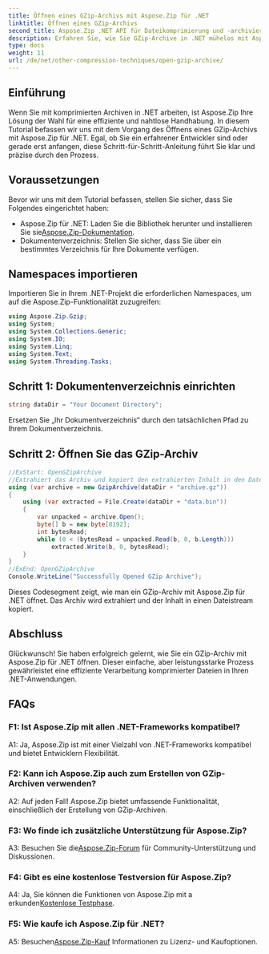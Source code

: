 ```yaml
---
title: Öffnen eines GZip-Archivs mit Aspose.Zip für .NET
linktitle: Öffnen eines GZip-Archivs
second_title: Aspose.Zip .NET API für Dateikomprimierung und -archivierung
description: Erfahren Sie, wie Sie GZip-Archive in .NET mühelos mit Aspose.Zip öffnen. Befolgen Sie unsere Schritt-für-Schritt-Anleitung für eine effiziente und reibungslose Dateibearbeitung.
type: docs
weight: 11
url: /de/net/other-compression-techniques/open-gzip-archive/
---
```

## Einführung

Wenn Sie mit komprimierten Archiven in .NET arbeiten, ist Aspose.Zip Ihre Lösung der Wahl für eine effiziente und nahtlose Handhabung. In diesem Tutorial befassen wir uns mit dem Vorgang des Öffnens eines GZip-Archivs mit Aspose.Zip für .NET. Egal, ob Sie ein erfahrener Entwickler sind oder gerade erst anfangen, diese Schritt-für-Schritt-Anleitung führt Sie klar und präzise durch den Prozess.

## Voraussetzungen

Bevor wir uns mit dem Tutorial befassen, stellen Sie sicher, dass Sie Folgendes eingerichtet haben:

-  Aspose.Zip für .NET: Laden Sie die Bibliothek herunter und installieren Sie sie[Aspose.Zip-Dokumentation](https://reference.aspose.com/zip/net/).
- Dokumentenverzeichnis: Stellen Sie sicher, dass Sie über ein bestimmtes Verzeichnis für Ihre Dokumente verfügen.

## Namespaces importieren

Importieren Sie in Ihrem .NET-Projekt die erforderlichen Namespaces, um auf die Aspose.Zip-Funktionalität zuzugreifen:

```csharp
using Aspose.Zip.Gzip;
using System;
using System.Collections.Generic;
using System.IO;
using System.Linq;
using System.Text;
using System.Threading.Tasks;
```

## Schritt 1: Dokumentenverzeichnis einrichten

```csharp
string dataDir = "Your Document Directory";
```

Ersetzen Sie „Ihr Dokumentverzeichnis“ durch den tatsächlichen Pfad zu Ihrem Dokumentverzeichnis.

## Schritt 2: Öffnen Sie das GZip-Archiv

```csharp
//ExStart: OpenGZipArchive
//Extrahiert das Archiv und kopiert den extrahierten Inhalt in den Dateistream.
using (var archive = new GzipArchive(dataDir + "archive.gz"))
{
    using (var extracted = File.Create(dataDir + "data.bin"))
    {
        var unpacked = archive.Open();
        byte[] b = new byte[8192];
        int bytesRead;
        while (0 < (bytesRead = unpacked.Read(b, 0, b.Length)))
            extracted.Write(b, 0, bytesRead);
    }
}
//ExEnd: OpenGZipArchive
Console.WriteLine("Successfully Opened GZip Archive");
```

Dieses Codesegment zeigt, wie man ein GZip-Archiv mit Aspose.Zip für .NET öffnet. Das Archiv wird extrahiert und der Inhalt in einen Dateistream kopiert.

## Abschluss

Glückwunsch! Sie haben erfolgreich gelernt, wie Sie ein GZip-Archiv mit Aspose.Zip für .NET öffnen. Dieser einfache, aber leistungsstarke Prozess gewährleistet eine effiziente Verarbeitung komprimierter Dateien in Ihren .NET-Anwendungen.

## FAQs

### F1: Ist Aspose.Zip mit allen .NET-Frameworks kompatibel?

A1: Ja, Aspose.Zip ist mit einer Vielzahl von .NET-Frameworks kompatibel und bietet Entwicklern Flexibilität.

### F2: Kann ich Aspose.Zip auch zum Erstellen von GZip-Archiven verwenden?

A2: Auf jeden Fall! Aspose.Zip bietet umfassende Funktionalität, einschließlich der Erstellung von GZip-Archiven.

### F3: Wo finde ich zusätzliche Unterstützung für Aspose.Zip?

 A3: Besuchen Sie die[Aspose.Zip-Forum](https://forum.aspose.com/c/zip/37) für Community-Unterstützung und Diskussionen.

### F4: Gibt es eine kostenlose Testversion für Aspose.Zip?

 A4: Ja, Sie können die Funktionen von Aspose.Zip mit a erkunden[Kostenlose Testphase](https://releases.aspose.com/).

### F5: Wie kaufe ich Aspose.Zip für .NET?

 A5: Besuchen[Aspose.Zip-Kauf](https://purchase.aspose.com/buy) Informationen zu Lizenz- und Kaufoptionen.